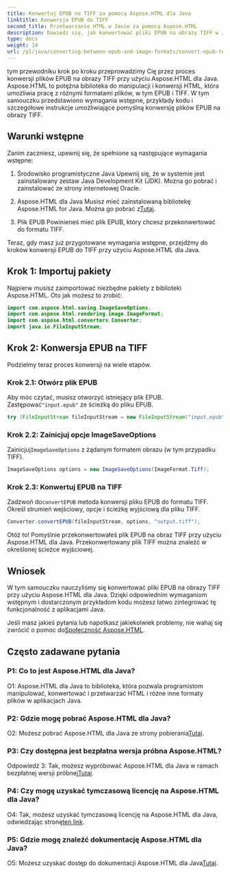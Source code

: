 ```yaml
---
title: Konwertuj EPUB na TIFF za pomocą Aspose.HTML dla Java
linktitle: Konwersja EPUB do TIFF
second_title: Przetwarzanie HTML w Javie za pomocą Aspose.HTML
description: Dowiedz się, jak konwertować pliki EPUB na obrazy TIFF w Javie za pomocą Aspose.HTML, potężnej biblioteki do manipulacji HTML.
type: docs
weight: 14
url: /pl/java/converting-between-epub-and-image-formats/convert-epub-to-tiff/
---
```

tym przewodniku krok po kroku przeprowadzimy Cię przez proces konwersji plików EPUB na obrazy TIFF przy użyciu Aspose.HTML dla Java. Aspose.HTML to potężna biblioteka do manipulacji i konwersji HTML, która umożliwia pracę z różnymi formatami plików, w tym EPUB i TIFF. W tym samouczku przedstawiono wymagania wstępne, przykłady kodu i szczegółowe instrukcje umożliwiające pomyślną konwersję plików EPUB na obrazy TIFF.

## Warunki wstępne

Zanim zaczniesz, upewnij się, że spełnione są następujące wymagania wstępne:

1. Środowisko programistyczne Java
Upewnij się, że w systemie jest zainstalowany zestaw Java Development Kit (JDK). Można go pobrać i zainstalować ze strony internetowej Oracle.

2. Aspose.HTML dla Java
 Musisz mieć zainstalowaną bibliotekę Aspose.HTML for Java. Można go pobrać z[Tutaj](https://releases.aspose.com/html/java/).

3. Plik EPUB
Powinieneś mieć plik EPUB, który chcesz przekonwertować do formatu TIFF.

Teraz, gdy masz już przygotowane wymagania wstępne, przejdźmy do kroków konwersji EPUB do TIFF przy użyciu Aspose.HTML dla Java.

## Krok 1: Importuj pakiety

Najpierw musisz zaimportować niezbędne pakiety z biblioteki Aspose.HTML. Oto jak możesz to zrobić:

```java
import com.aspose.html.saving.ImageSaveOptions;
import com.aspose.html.rendering.image.ImageFormat;
import com.aspose.html.converters.Converter;
import java.io.FileInputStream;
```

## Krok 2: Konwersja EPUB na TIFF

Podzielmy teraz proces konwersji na wiele etapów.

### Krok 2.1: Otwórz plik EPUB

 Aby móc czytać, musisz otworzyć istniejący plik EPUB. Zastępować`"input.epub"` ze ścieżką do pliku EPUB.

```java
try (FileInputStream fileInputStream = new FileInputStream("input.epub")) {
```

### Krok 2.2: Zainicjuj opcje ImageSaveOptions

 Zainicjuj`ImageSaveOptions` z żądanym formatem obrazu (w tym przypadku TIFF).

```java
ImageSaveOptions options = new ImageSaveOptions(ImageFormat.Tiff);
```

### Krok 2.3: Konwertuj EPUB na TIFF

 Zadzwoń do`convertEPUB` metoda konwersji pliku EPUB do formatu TIFF. Określ strumień wejściowy, opcje i ścieżkę wyjściową dla pliku TIFF.

```java
Converter.convertEPUB(fileInputStream, options, "output.tiff");
```

Otóż to! Pomyślnie przekonwertowałeś plik EPUB na obraz TIFF przy użyciu Aspose.HTML dla Java. Przekonwertowany plik TIFF można znaleźć w określonej ścieżce wyjściowej.

## Wniosek

W tym samouczku nauczyliśmy się konwertować pliki EPUB na obrazy TIFF przy użyciu Aspose.HTML dla Java. Dzięki odpowiednim wymaganiom wstępnym i dostarczonym przykładom kodu możesz łatwo zintegrować tę funkcjonalność z aplikacjami Java.

Jeśli masz jakieś pytania lub napotkasz jakiekolwiek problemy, nie wahaj się zwrócić o pomoc do[Społeczność Aspose.HTML](https://forum.aspose.com/).

## Często zadawane pytania

### P1: Co to jest Aspose.HTML dla Java?

O1: Aspose.HTML dla Java to biblioteka, która pozwala programistom manipulować, konwertować i przetwarzać HTML i różne inne formaty plików w aplikacjach Java.

### P2: Gdzie mogę pobrać Aspose.HTML dla Java?

 O2: Możesz pobrać Aspose.HTML dla Java ze strony pobierania[Tutaj](https://releases.aspose.com/html/java/).

### P3: Czy dostępna jest bezpłatna wersja próbna Aspose.HTML?

 Odpowiedź 3: Tak, możesz wypróbować Aspose.HTML dla Java w ramach bezpłatnej wersji próbnej[Tutaj](https://releases.aspose.com/).

### P4: Czy mogę uzyskać tymczasową licencję na Aspose.HTML dla Java?

 O4: Tak, możesz uzyskać tymczasową licencję na Aspose.HTML dla Java, odwiedzając stronę[ten link](https://purchase.aspose.com/temporary-license/).

### P5: Gdzie mogę znaleźć dokumentację Aspose.HTML dla Java?

 O5: Możesz uzyskać dostęp do dokumentacji Aspose.HTML dla Java[Tutaj](https://reference.aspose.com/html/java/).